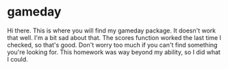 gameday
=======
Hi there. This is where you will find my gameday package. It doesn't work that well. I'm a bit sad about that. The scores function worked the last time I checked, so that's good.
Don't worry too much if you can't find something you're looking for. This homework was way beyond my ability, so I did what I could.
